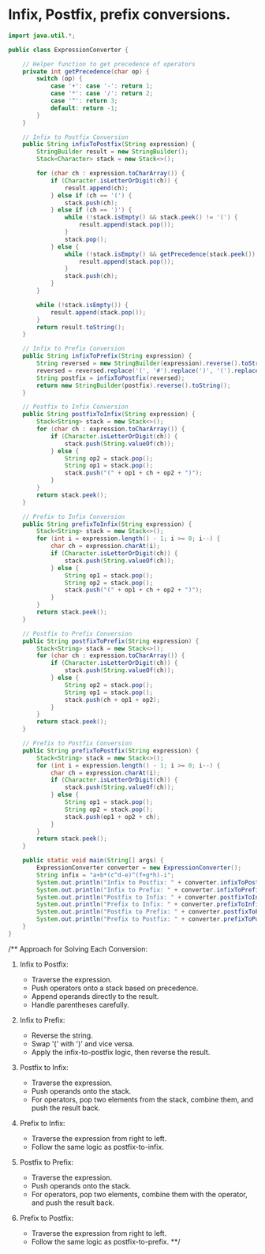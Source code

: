 # Infix, Postfix, prefix conversions.
``` java
import java.util.*;

public class ExpressionConverter {

    // Helper function to get precedence of operators
    private int getPrecedence(char op) {
        switch (op) {
            case '+': case '-': return 1;
            case '*': case '/': return 2;
            case '^': return 3;
            default: return -1;
        }
    }

    // Infix to Postfix Conversion
    public String infixToPostfix(String expression) {
        StringBuilder result = new StringBuilder();
        Stack<Character> stack = new Stack<>();

        for (char ch : expression.toCharArray()) {
            if (Character.isLetterOrDigit(ch)) {
                result.append(ch);
            } else if (ch == '(') {
                stack.push(ch);
            } else if (ch == ')') {
                while (!stack.isEmpty() && stack.peek() != '(') {
                    result.append(stack.pop());
                }
                stack.pop();
            } else { 
                while (!stack.isEmpty() && getPrecedence(stack.peek()) >= getPrecedence(ch)) {
                    result.append(stack.pop());
                }
                stack.push(ch);
            }
        }

        while (!stack.isEmpty()) {
            result.append(stack.pop());
        }
        return result.toString();
    }

    // Infix to Prefix Conversion
    public String infixToPrefix(String expression) {
        String reversed = new StringBuilder(expression).reverse().toString();
        reversed = reversed.replace('(', '#').replace(')', '(').replace('#', ')');
        String postfix = infixToPostfix(reversed);
        return new StringBuilder(postfix).reverse().toString();
    }

    // Postfix to Infix Conversion
    public String postfixToInfix(String expression) {
        Stack<String> stack = new Stack<>();
        for (char ch : expression.toCharArray()) {
            if (Character.isLetterOrDigit(ch)) {
                stack.push(String.valueOf(ch));
            } else {
                String op2 = stack.pop();
                String op1 = stack.pop();
                stack.push("(" + op1 + ch + op2 + ")");
            }
        }
        return stack.peek();
    }

    // Prefix to Infix Conversion
    public String prefixToInfix(String expression) {
        Stack<String> stack = new Stack<>();
        for (int i = expression.length() - 1; i >= 0; i--) {
            char ch = expression.charAt(i);
            if (Character.isLetterOrDigit(ch)) {
                stack.push(String.valueOf(ch));
            } else {
                String op1 = stack.pop();
                String op2 = stack.pop();
                stack.push("(" + op1 + ch + op2 + ")");
            }
        }
        return stack.peek();
    }

    // Postfix to Prefix Conversion
    public String postfixToPrefix(String expression) {
        Stack<String> stack = new Stack<>();
        for (char ch : expression.toCharArray()) {
            if (Character.isLetterOrDigit(ch)) {
                stack.push(String.valueOf(ch));
            } else {
                String op2 = stack.pop();
                String op1 = stack.pop();
                stack.push(ch + op1 + op2);
            }
        }
        return stack.peek();
    }

    // Prefix to Postfix Conversion
    public String prefixToPostfix(String expression) {
        Stack<String> stack = new Stack<>();
        for (int i = expression.length() - 1; i >= 0; i--) {
            char ch = expression.charAt(i);
            if (Character.isLetterOrDigit(ch)) {
                stack.push(String.valueOf(ch));
            } else {
                String op1 = stack.pop();
                String op2 = stack.pop();
                stack.push(op1 + op2 + ch);
            }
        }
        return stack.peek();
    }

    public static void main(String[] args) {
        ExpressionConverter converter = new ExpressionConverter();
        String infix = "a+b*(c^d-e)^(f+g*h)-i";
        System.out.println("Infix to Postfix: " + converter.infixToPostfix(infix));
        System.out.println("Infix to Prefix: " + converter.infixToPrefix(infix));
        System.out.println("Postfix to Infix: " + converter.postfixToInfix("abcd^e-fgh*+^*+i-"));
        System.out.println("Prefix to Infix: " + converter.prefixToInfix("-+a*b^-^cde+f*ghi"));
        System.out.println("Postfix to Prefix: " + converter.postfixToPrefix("abcd^e-fgh*+^*+i-"));
        System.out.println("Prefix to Postfix: " + converter.prefixToPostfix("-+a*b^-^cde+f*ghi"));
    }
}
```
/**
Approach for Solving Each Conversion:

1. Infix to Postfix:
   - Traverse the expression.
   - Push operators onto a stack based on precedence.
   - Append operands directly to the result.
   - Handle parentheses carefully.

2. Infix to Prefix:
   - Reverse the string.
   - Swap '(' with ')' and vice versa.
   - Apply the infix-to-postfix logic, then reverse the result.

3. Postfix to Infix:
   - Traverse the expression.
   - Push operands onto the stack.
   - For operators, pop two elements from the stack, combine them, and push the result back.

4. Prefix to Infix:
   - Traverse the expression from right to left.
   - Follow the same logic as postfix-to-infix.

5. Postfix to Prefix:
   - Traverse the expression.
   - Push operands onto the stack.
   - For operators, pop two elements, combine them with the operator, and push the result back.

6. Prefix to Postfix:
   - Traverse the expression from right to left.
   - Follow the same logic as postfix-to-prefix.
**/
